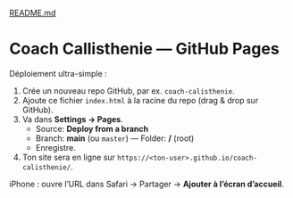 [README.md](https://github.com/user-attachments/files/21916388/README.md)
# Coach Callisthenie — GitHub Pages

Déploiement ultra-simple :
1) Crée un nouveau repo GitHub, par ex. `coach-calisthenie`.
2) Ajoute ce fichier `index.html` à la racine du repo (drag & drop sur GitHub).
3) Va dans **Settings → Pages**.
   - Source: **Deploy from a branch**
   - Branch: **main** (ou `master`) — Folder: **/** (root)
   - Enregistre.
4) Ton site sera en ligne sur `https://<ton-user>.github.io/coach-calisthenie/`.

iPhone : ouvre l’URL dans Safari → Partager → **Ajouter à l’écran d’accueil**.
